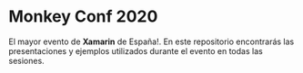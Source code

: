 # Monkey Conf 2020

El mayor evento de **Xamarin** de España!. En este repositorio encontrarás las presentaciones y ejemplos utilizados durante el evento en todas las sesiones.